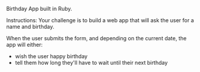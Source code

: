 Birthday App built in Ruby.

Instructions: 
Your challenge is to build a web app that will ask the user for a name and birthday.

When the user submits the form, and depending on the current date, the app will either:

- wish the user happy birthday
- tell them how long they'll have to wait until their next birthday
